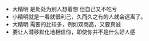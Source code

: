 - 大精明 是处处为别人想着想 但自己又不吃亏
- 小精明就是一看就很利己，久而久之有的人就会远离了。
- 大精明 需要的比较多，例如双商高，又要真诚 
- 要让人潜移默化地相信你，即使你并不是什么好人感